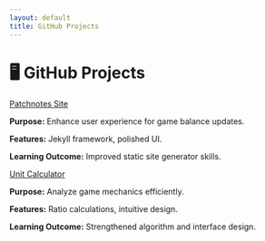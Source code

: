 ```yaml
---
layout: default
title: GitHub Projects
---
```


# 🖥️ GitHub Projects

<div class="card">
  <a href="https://github.com/MrRowey/FAF-Patchnotes-Site?form=MG0AV3">Patchnotes Site</a>
  <p><strong>Purpose:</strong> Enhance user experience for game balance updates.</p>
  <p><strong>Features:</strong> Jekyll framework, polished UI.</p>
  <p><strong>Learning Outcome:</strong> Improved static site generator skills.</p>
</div>

<div class="card">
  <a href="https://github.com/MrRowey/UnitCalculator">Unit Calculator</a>
  <p><strong>Purpose:</strong> Analyze game mechanics efficiently.</p>
  <p><strong>Features:</strong> Ratio calculations, intuitive design.</p>
  <p><strong>Learning Outcome:</strong> Strengthened algorithm and interface design.</p>
</div>
